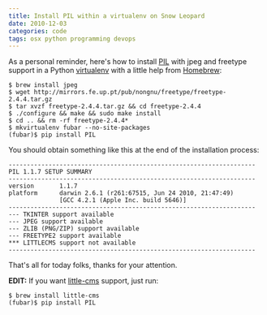 ```yaml
---
title: Install PIL within a virtualenv on Snow Leopard
date: 2010-12-03
categories: code
tags: osx python programming devops
---
```


As a personal reminder, here's how to install [PIL](http://www.pythonware.com/products/pil/) with jpeg and freetype support in a Python [virtualenv](/post/573774396/installer-django-dans-un-environnement-python-virtuel) with a little help from [Homebrew](https://github.com/mxcl/homebrew):

```terminal
$ brew install jpeg
$ wget http://mirrors.fe.up.pt/pub/nongnu/freetype/freetype-2.4.4.tar.gz
$ tar xvzf freetype-2.4.4.tar.gz && cd freetype-2.4.4
$ ./configure && make && sudo make install
$ cd .. && rm -rf freetype-2.4.4*
$ mkvirtualenv fubar --no-site-packages
(fubar)$ pip install PIL
```

You should obtain something like this at the end of the installation process:

```terminal
--------------------------------------------------------------------
PIL 1.1.7 SETUP SUMMARY
--------------------------------------------------------------------
version       1.1.7
platform      darwin 2.6.1 (r261:67515, Jun 24 2010, 21:47:49)
              [GCC 4.2.1 (Apple Inc. build 5646)]
--------------------------------------------------------------------
--- TKINTER support available
--- JPEG support available
--- ZLIB (PNG/ZIP) support available
--- FREETYPE2 support available
*** LITTLECMS support not available
--------------------------------------------------------------------
```

That's all for today folks, thanks for your attention.

**EDIT:** If you want [little-cms](http://www.littlecms.com/) support, just run:

```terminal
$ brew install little-cms
(fubar)$ pip install PIL
```
